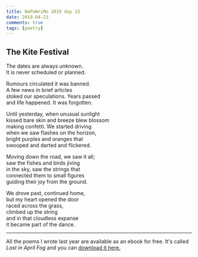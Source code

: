 ```yaml
---  
title: NaPoWriMo 2019 day 23  
date: 2019-04-23
comments: true  
tags: [poetry] 
---  
```

  
<h2>The Kite Festival</h2>  
<!-- /wp:heading -->  

  
<p>The dates are always unknown.<br />  
It is never scheduled or planned.</p>  


  
<p>Rumours circulated it was banned.<br />  
A few news in brief articles <br />  
stoked our speculations. Years passed<br />  
and life happened. It was forgotten.</p>  


  
<p>Until yesterday, when unusual sunlight<br />  
kissed bare skin and breeze blew blossom<br />  
making confetti. We started driving<br />  
when we saw flashes on the horizon,<br />  
bright purples and oranges that<br />  
swooped and darted and flickered.</p>  


  
<p>Moving down the road, we saw it all;<br /> saw the fishes and birds jiving<br /> in the sky, saw the strings that <br /> connected them to small figures<br /> guiding their joy from the ground.</p>  


  
<p>We drove past, continued home,<br />  
but my heart opened the door<br />  
raced across the grass,<br />  
climbed up the string<br />  
and in that cloudless expanse<br />  
it became part of the dance.</p>  

<hr>

<p>All the poems I wrote last year are available as an ebook for free. It's called <em>Lost in April Fog </em>and you can <a href="/aprilfog/">download it here. </a></p>  
